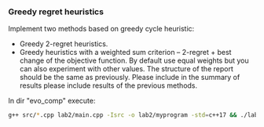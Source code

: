 ### Greedy regret heuristics


Implement two methods based on greedy cycle heuristic:
* Greedy 2-regret heuristics.
* Greedy heuristics with a weighted sum criterion – 2-regret + best change of the objective
function. By default use equal weights but you can also experiment with other values.
The structure of the report should be the same as previously. Please include in the summary of
results please include results of the previous methods.

In dir "evo_comp" execute:

```bash
g++ src/*.cpp lab2/main.cpp -Isrc -o lab2/myprogram -std=c++17 && ./lab2/myprogram
```